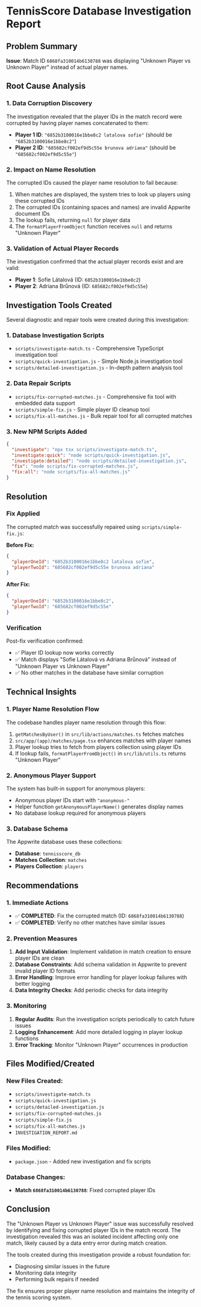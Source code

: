 # TennisScore Database Investigation Report

## Problem Summary

**Issue**: Match ID `6868fa310014b6130788` was displaying "Unknown Player vs Unknown Player" instead of actual player names.

## Root Cause Analysis

### 1. Data Corruption Discovery
The investigation revealed that the player IDs in the match record were corrupted by having player names concatenated to them:

- **Player 1 ID**: `"6852b3100016e1bbe8c2 latalova sofie"` (should be `"6852b3100016e1bbe8c2"`)
- **Player 2 ID**: `"685682cf002ef9d5c55e brunova adriana"` (should be `"685682cf002ef9d5c55e"`)

### 2. Impact on Name Resolution
The corrupted IDs caused the player name resolution to fail because:

1. When matches are displayed, the system tries to look up players using these corrupted IDs
2. The corrupted IDs (containing spaces and names) are invalid Appwrite document IDs
3. The lookup fails, returning `null` for player data
4. The `formatPlayerFromObject` function receives `null` and returns "Unknown Player"

### 3. Validation of Actual Player Records
The investigation confirmed that the actual player records exist and are valid:
- **Player 1**: Sofie Látalová (ID: `6852b3100016e1bbe8c2`)
- **Player 2**: Adriana Brůnová (ID: `685682cf002ef9d5c55e`)

## Investigation Tools Created

Several diagnostic and repair tools were created during this investigation:

### 1. Database Investigation Scripts
- `scripts/investigate-match.ts` - Comprehensive TypeScript investigation tool
- `scripts/quick-investigation.js` - Simple Node.js investigation tool
- `scripts/detailed-investigation.js` - In-depth pattern analysis tool

### 2. Data Repair Scripts
- `scripts/fix-corrupted-matches.js` - Comprehensive fix tool with embedded data support
- `scripts/simple-fix.js` - Simple player ID cleanup tool
- `scripts/fix-all-matches.js` - Bulk repair tool for all corrupted matches

### 3. New NPM Scripts Added
```json
{
  "investigate": "npx tsx scripts/investigate-match.ts",
  "investigate:quick": "node scripts/quick-investigation.js", 
  "investigate:detailed": "node scripts/detailed-investigation.js",
  "fix": "node scripts/fix-corrupted-matches.js",
  "fix:all": "node scripts/fix-all-matches.js"
}
```

## Resolution

### Fix Applied
The corrupted match was successfully repaired using `scripts/simple-fix.js`:

**Before Fix:**
```json
{
  "playerOneId": "6852b3100016e1bbe8c2 latalova sofie",
  "playerTwoId": "685682cf002ef9d5c55e brunova adriana"
}
```

**After Fix:**
```json
{
  "playerOneId": "6852b3100016e1bbe8c2", 
  "playerTwoId": "685682cf002ef9d5c55e"
}
```

### Verification
Post-fix verification confirmed:
- ✅ Player ID lookup now works correctly
- ✅ Match displays "Sofie Látalová vs Adriana Brůnová" instead of "Unknown Player vs Unknown Player"
- ✅ No other matches in the database have similar corruption

## Technical Insights

### 1. Player Name Resolution Flow
The codebase handles player name resolution through this flow:
1. `getMatchesByUser()` in `src/lib/actions/matches.ts` fetches matches
2. `src/app/(app)/matches/page.tsx` enhances matches with player names
3. Player lookup tries to fetch from players collection using player IDs
4. If lookup fails, `formatPlayerFromObject()` in `src/lib/utils.ts` returns "Unknown Player"

### 2. Anonymous Player Support
The system has built-in support for anonymous players:
- Anonymous player IDs start with `"anonymous-"`
- Helper function `getAnonymousPlayerName()` generates display names
- No database lookup required for anonymous players

### 3. Database Schema
The Appwrite database uses these collections:
- **Database**: `tennisscore_db`
- **Matches Collection**: `matches`
- **Players Collection**: `players`

## Recommendations

### 1. Immediate Actions
- ✅ **COMPLETED**: Fix the corrupted match (ID: `6868fa310014b6130788`)
- ✅ **COMPLETED**: Verify no other matches have similar issues

### 2. Prevention Measures
1. **Add Input Validation**: Implement validation in match creation to ensure player IDs are clean
2. **Database Constraints**: Add schema validation in Appwrite to prevent invalid player ID formats
3. **Error Handling**: Improve error handling for player lookup failures with better logging
4. **Data Integrity Checks**: Add periodic checks for data integrity

### 3. Monitoring
1. **Regular Audits**: Run the investigation scripts periodically to catch future issues
2. **Logging Enhancement**: Add more detailed logging in player lookup functions
3. **Error Tracking**: Monitor "Unknown Player" occurrences in production

## Files Modified/Created

### New Files Created:
- `scripts/investigate-match.ts`
- `scripts/quick-investigation.js`
- `scripts/detailed-investigation.js`
- `scripts/fix-corrupted-matches.js`
- `scripts/simple-fix.js`
- `scripts/fix-all-matches.js`
- `INVESTIGATION_REPORT.md`

### Files Modified:
- `package.json` - Added new investigation and fix scripts

### Database Changes:
- **Match `6868fa310014b6130788`**: Fixed corrupted player IDs

## Conclusion

The "Unknown Player vs Unknown Player" issue was successfully resolved by identifying and fixing corrupted player IDs in the match record. The investigation revealed this was an isolated incident affecting only one match, likely caused by a data entry error during match creation. 

The tools created during this investigation provide a robust foundation for:
- Diagnosing similar issues in the future
- Monitoring data integrity
- Performing bulk repairs if needed

The fix ensures proper player name resolution and maintains the integrity of the tennis scoring system.